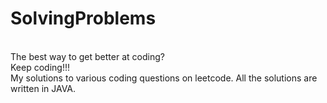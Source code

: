 # SolvingProblems
<br />The best way to get better at coding?
<br />Keep coding!!! 
<br />My solutions to various coding questions on leetcode. All the solutions are written in JAVA.
